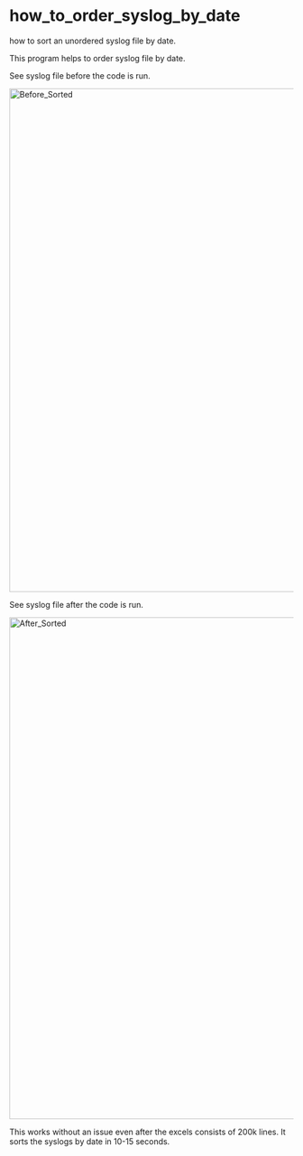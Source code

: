 # how_to_order_syslog_by_date
how to sort an unordered syslog file by date. 

This program helps to order syslog file by date. 

See syslog file before the code is run. 

<img width="892" alt="Before_Sorted" src="https://user-images.githubusercontent.com/94804863/161487605-ce60fa9e-9b99-4bd4-9c5a-1aec4bc6f633.PNG">

See syslog file after the code is run. 

<img width="889" alt="After_Sorted" src="https://user-images.githubusercontent.com/94804863/161487638-96dc4180-badc-4858-aa0e-ad38f54a8cd4.PNG">

This works without an issue even after the excels consists of 200k lines. It sorts the syslogs by date in 10-15 seconds. 
